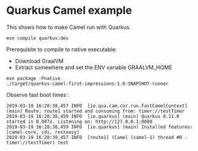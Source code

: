 # Quarkus Camel example

This shows how to make Camel run with Quarkus.

```
mvn compile quarkus:dev
```

Prerequisite to compile to native executable:

* Download GraalVM
* Extract somewhere and set the ENV variable GRAALVM_HOME

```
mvn package -Pnative
./target/quarkus-camel-first-impressions-1.0-SNAPSHOT-runner
```

Observe fast boot times :

```
2019-03-19 16:28:38,457 INFO  [io.qua.cam.cor.run.FastCamelContext] (main) Route: route1 started and consuming from: timer://testTimer
2019-03-19 16:28:38,459 INFO  [io.quarkus] (main) Quarkus 0.11.0 started in 0.007s. Listening on: http://127.0.0.1:8080
2019-03-19 16:28:38,459 INFO  [io.quarkus] (main) Installed features: [camel-core, cdi, resteasy]
2019-03-19 16:28:39,457 INFO  [route1] (Camel (camel-1) thread #0 - timer://testTimer) test
```